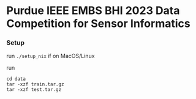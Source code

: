 # Purdue IEEE EMBS BHI 2023 Data Competition for Sensor Informatics

### Setup
run `./setup_nix` if on MacOS/Linux

run 
```
cd data
tar -xzf train.tar.gz
tar -xzf test.tar.gz
```